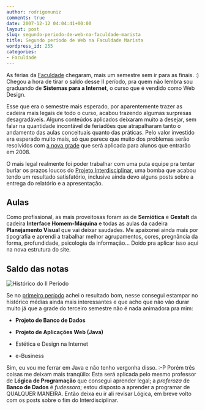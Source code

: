 ```yaml
---
author: rodrigomuniz
comments: true
date: 2007-12-12 04:04:41+00:00
layout: post
slug: segundo-periodo-de-web-na-faculdade-marista
title: Segundo período de Web na Faculdade Marista
wordpress_id: 255
categories:
- Faculdade
---
```


As férias da [Faculdade](http://maristaspe.com/) chegaram, mais um semestre sem ir para as finais. :) Chegou a hora de tirar o saldo desse II período, pra quem não lembra sou graduando de **Sistemas para a Internet**, o curso que é vendido como Web Design.

Esse que era o semestre mais esperado, por aparentemente trazer as cadeira mais legais de todo o curso, acabou trazendo algumas surpresas desagradáveis. Alguns conteúdos aplicados deixaram muito a desejar, sem falar na quantidade incontável de feriadões que atrapalharam tanto o andamento das aulas conceituais quanto das práticas. Pelo valor investido era esperado muito mais, só que parece que muito dos problemas serão resolvidos com [a nova grade](http://maristaspe.com/?s=5&p=8) que será aplicada para alunos que entrarão em 2008.

O mais legal realmente foi poder trabalhar com uma puta equipe pra tentar burlar os prazos loucos do [Projeto Interdisciplinar](http://rodrigomuniz.com/blog/pi-o-projeto-interdisciplinar-de-web/), uma bomba que acabou tendo um resultado satisfatório, inclusive ainda  devo alguns posts sobre a entrega do relatório e a apresentação.



## Aulas


Como profissional, as mais proveitosas foram as de **Semiótica** e **Gestalt** da cadeira **Interface Homem-Máquina** e todas as aulas da cadeira **Planejamento Visual** que vai deixar saudades. Me apaixonei ainda mais por tipografia e aprendi a trabalhar melhor agrupamentos, cores, pregnância da forma, profundidade, psicologia da informação... Doido pra aplicar isso aqui na nova estrutura do site.



## Saldo das notas




![Histórico do II Período](http://rodrigomuniz.com/wp-content/img/facul-periodo2.gif)


Se no [primeiro período](http://rodrigomuniz.com/blog/primeiro-periodo-de-web-na-faculdade-marista/) achei o resultado bom, nesse consegui estampar no histórico médias ainda mais interessantes e que acho que não vão durar muito já que a grade do terceiro semestre não é nada animadora pra mim:



	
  * **Projeto de Banco de Dados**

	
  * **Projeto de Aplicações Web (Java)**

	
  * Estética e Design na Internet

	
  * e-Business


Sim, eu vou me ferrar em Java e não tenho vergonha disso. :-P Porém três coisas me deixam mais tranqüilo: Esta será aplicada pelo mesmo professor de **Lógica de Programação** que consegui aprender legal; a _proferoza_ de **Banco de Dados** é _fudessora_; estou disposto a aprender a programar de QUALQUER MANEIRA. Então deixa eu ir ali revisar Lógica, em breve volto com os posts sobre o fim do Interdisciplinar.
